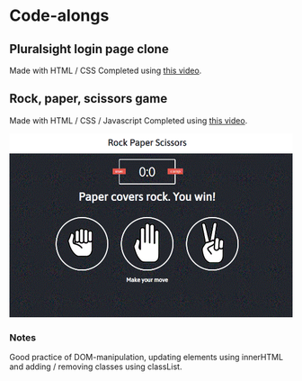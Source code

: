 # Code-alongs

## Pluralsight login page clone

Made with HTML / CSS
Completed using [this video](https://www.youtube.com/watch?v=wIx1O5Y5EB4&feature=em-uploademail).

## Rock, paper, scissors game

Made with HTML / CSS / Javascript
Completed using [this video](https://www.youtube.com/watch?v=jaVNP3nIAv0&feature=em-uploademail).

![Rock paper scissors image](https://raw.githubusercontent.com/paul-duvall/website_images/master/project-image-rockpaperscissors.GIF)

### Notes

Good practice of DOM-manipulation, updating elements using innerHTML and adding / removing classes using classList.
